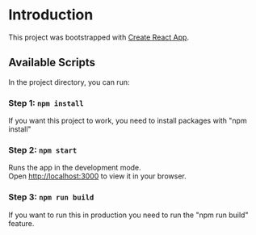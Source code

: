 # Introduction

This project was bootstrapped with [Create React App](https://github.com/facebook/create-react-app).

## Available Scripts

In the project directory, you can run:

### Step 1: `npm install`

If you want this project to work, you need to install packages with "npm install"

### Step 2: `npm start`

Runs the app in the development mode.\
Open [http://localhost:3000](http://localhost:3000) to view it in your browser.



### Step 3: `npm run build`
If you want to run this in production you need to run the "npm run build" feature.
